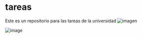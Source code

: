 # tareas
Este es un repositorio para las tareas de la universidad
![imagen](https://scontent-dfw1-1.xx.fbcdn.net/hphotos-xpt1/v/t1.0-9/12592186_997250303654004_8053051780706160671_n.jpg?oh=da3f76b6caa3c71b96297ab52510c88e&oe=5727EDF2)

![image](https://scontent-dfw1-1.xx.fbcdn.net/hphotos-xpt1/v/t1.0-9/12669569_997263900319311_4752086437610440860_n.jpg?oh=e7cfe2f13100e845f08842d33313a2c8&oe=5727E541)
